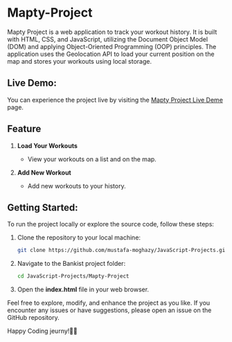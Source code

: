 # Mapty-Project
Mapty Project is a web application to track your workout history. It is built with HTML, CSS, and JavaScript, utilizing the Document Object Model (DOM) and applying Object-Oriented Programming (OOP) principles. The application uses the Geolocation API to load your current position on the map and stores your workouts using local storage.

## Live Demo:
You can experience the project live by visiting the [Mapty Project Live Deme](https://mustafa-moghazy.github.io/JavaScript-Projects/Mapty-Project/) page.

## Feature
1. **Load Your Workouts**
   - View your workouts on a list and on the map.

2. **Add New Workout**
   - Add new workouts to your history.

## Getting Started:
To run the project locally or explore the source code, follow these steps:

1. Clone the repository to your local machine:
   ```bash
   git clone https://github.com/mustafa-moghazy/JavaScript-Projects.git
   
2. Navigate to the Bankist project folder:
   ```bash
   cd JavaScript-Projects/Mapty-Project
   
3. Open the **index.html** file in your web browser.

Feel free to explore, modify, and enhance the project as you like. If you encounter any issues or have suggestions, please open an issue on the GitHub repository.

Happy Coding jeurny!👨‍💻
